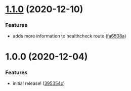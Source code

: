 # [1.1.0](https://github.com/kieranroneill/new-node-service-template/compare/v1.0.0...v1.1.0) (2020-12-10)


### Features

* adds more information to healthcheck route ([fa6508a](https://github.com/kieranroneill/new-node-service-template/commit/fa6508a861575c79d920e3fa85a69c455057e0d3))

# 1.0.0 (2020-12-04)


### Features

* initial release! ([395354c](https://github.com/kieranroneill/new-service-template/commit/395354ca85ab9a0b010fe0ab3c5040e35694d204))
